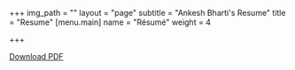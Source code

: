 +++
img_path = ""
layout = "page"
subtitle = "Ankesh Bharti's Resume"
title = "Resume"
[menu.main]
name = "Résumé"
weight = 4

+++
<p><a href="https://raw.githubusercontent.com/shermisaurus/ankeshb/17627a03edafcd801bbca77fb6be7e4b51bb75d7/content/resume/Ankesh_Bharti_s_Resume.pdf">Download PDF</a></p>

<object data='https://raw.githubusercontent.com/shermisaurus/ankeshb/17627a03edafcd801bbca77fb6be7e4b51bb75d7/content/resume/Ankesh_Bharti_s_Resume.pdf'
type='application/pdf'
width='100%'
height='100%'>
</object>

<!-- https://pdfobject.com/generator/ -->
